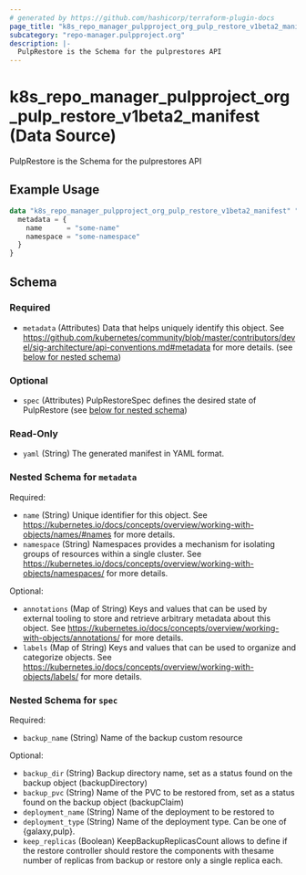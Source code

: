 ```yaml
---
# generated by https://github.com/hashicorp/terraform-plugin-docs
page_title: "k8s_repo_manager_pulpproject_org_pulp_restore_v1beta2_manifest Data Source - terraform-provider-k8s"
subcategory: "repo-manager.pulpproject.org"
description: |-
  PulpRestore is the Schema for the pulprestores API
---
```


# k8s_repo_manager_pulpproject_org_pulp_restore_v1beta2_manifest (Data Source)

PulpRestore is the Schema for the pulprestores API

## Example Usage

```terraform
data "k8s_repo_manager_pulpproject_org_pulp_restore_v1beta2_manifest" "example" {
  metadata = {
    name      = "some-name"
    namespace = "some-namespace"
  }
}
```

<!-- schema generated by tfplugindocs -->
## Schema

### Required

- `metadata` (Attributes) Data that helps uniquely identify this object. See https://github.com/kubernetes/community/blob/master/contributors/devel/sig-architecture/api-conventions.md#metadata for more details. (see [below for nested schema](#nestedatt--metadata))

### Optional

- `spec` (Attributes) PulpRestoreSpec defines the desired state of PulpRestore (see [below for nested schema](#nestedatt--spec))

### Read-Only

- `yaml` (String) The generated manifest in YAML format.

<a id="nestedatt--metadata"></a>
### Nested Schema for `metadata`

Required:

- `name` (String) Unique identifier for this object. See https://kubernetes.io/docs/concepts/overview/working-with-objects/names/#names for more details.
- `namespace` (String) Namespaces provides a mechanism for isolating groups of resources within a single cluster. See https://kubernetes.io/docs/concepts/overview/working-with-objects/namespaces/ for more details.

Optional:

- `annotations` (Map of String) Keys and values that can be used by external tooling to store and retrieve arbitrary metadata about this object. See https://kubernetes.io/docs/concepts/overview/working-with-objects/annotations/ for more details.
- `labels` (Map of String) Keys and values that can be used to organize and categorize objects. See https://kubernetes.io/docs/concepts/overview/working-with-objects/labels/ for more details.


<a id="nestedatt--spec"></a>
### Nested Schema for `spec`

Required:

- `backup_name` (String) Name of the backup custom resource

Optional:

- `backup_dir` (String) Backup directory name, set as a status found on the backup object (backupDirectory)
- `backup_pvc` (String) Name of the PVC to be restored from, set as a status found on the backup object (backupClaim)
- `deployment_name` (String) Name of the deployment to be restored to
- `deployment_type` (String) Name of the deployment type. Can be one of {galaxy,pulp}.
- `keep_replicas` (Boolean) KeepBackupReplicasCount allows to define if the restore controller should restore the components with thesame number of replicas from backup or restore only a single replica each.
